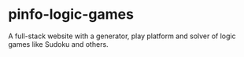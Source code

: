 # pinfo-logic-games
A full-stack website with a generator, play platform and solver of logic games like Sudoku and others.
